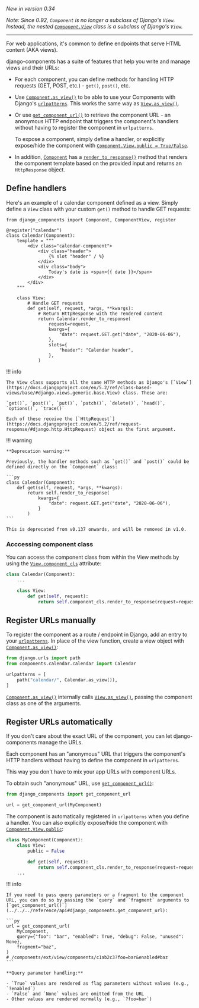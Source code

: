 _New in version 0.34_

_Note: Since 0.92, `Component` is no longer a subclass of Django's `View`. Instead, the nested
[`Component.View`](../../../reference/api#django_components.Component.View) class is a subclass of Django's `View`._

---

For web applications, it's common to define endpoints that serve HTML content (AKA views).

django-components has a suite of features that help you write and manage views and their URLs:

- For each component, you can define methods for handling HTTP requests (GET, POST, etc.) - `get()`, `post()`, etc.

- Use [`Component.as_view()`](../../../reference/api#django_components.Component.as_view) to be able to use your Components with Django's [`urlpatterns`](https://docs.djangoproject.com/en/5.2/topics/http/urls/). This works the same way as [`View.as_view()`](https://docs.djangoproject.com/en/5.2/ref/class-based-views/base/#django.views.generic.base.View.as_view).

- Or use [`get_component_url()`](../../../reference/api#django_components.get_component_url) to retrieve the component URL - an anonymous HTTP endpoint that triggers the component's handlers without having to register the component in `urlpatterns`.

    To expose a component, simply define a handler, or explicitly expose/hide the component with [`Component.View.public = True/False`](../../../reference/api#django_components.ComponentView.public).

- In addition, [`Component`](../../../reference/api#django_components.Component) has a [`render_to_response()`](../../../reference/api#django_components.Component.render_to_response) method that renders the component template based on the provided input and returns an `HttpResponse` object.

## Define handlers

Here's an example of a calendar component defined as a view. Simply define a `View` class with your custom `get()` method to handle GET requests:

```djc_py title="[project root]/components/calendar.py"
from django_components import Component, ComponentView, register

@register("calendar")
class Calendar(Component):
    template = """
        <div class="calendar-component">
            <div class="header">
                {% slot "header" / %}
            </div>
            <div class="body">
                Today's date is <span>{{ date }}</span>
            </div>
        </div>
    """

    class View:
        # Handle GET requests
        def get(self, request, *args, **kwargs):
            # Return HttpResponse with the rendered content
            return Calendar.render_to_response(
                request=request,
                kwargs={
                    "date": request.GET.get("date", "2020-06-06"),
                },
                slots={
                    "header": "Calendar header",
                },
            )
```

!!! info

    The View class supports all the same HTTP methods as Django's [`View`](https://docs.djangoproject.com/en/5.2/ref/class-based-views/base/#django.views.generic.base.View) class. These are:

    `get()`, `post()`, `put()`, `patch()`, `delete()`, `head()`, `options()`, `trace()`

    Each of these receive the [`HttpRequest`](https://docs.djangoproject.com/en/5.2/ref/request-response/#django.http.HttpRequest) object as the first argument.

<!-- TODO_V1 REMOVE -->

!!! warning

    **Deprecation warning:**

    Previously, the handler methods such as `get()` and `post()` could be defined directly on the `Component` class:

    ```py
    class Calendar(Component):
        def get(self, request, *args, **kwargs):
            return self.render_to_response(
                kwargs={
                    "date": request.GET.get("date", "2020-06-06"),
                }
            )
    ```

    This is deprecated from v0.137 onwards, and will be removed in v1.0.

### Acccessing component class

You can access the component class from within the View methods by using the [`View.component_cls`](../../../reference/api#django_components.ComponentView.component_cls) attribute:

```py
class Calendar(Component):
    ...

    class View:
        def get(self, request):
            return self.component_cls.render_to_response(request=request)
```

## Register URLs manually

To register the component as a route / endpoint in Django, add an entry to your
[`urlpatterns`](https://docs.djangoproject.com/en/5.2/topics/http/urls/).
In place of the view function, create a view object with [`Component.as_view()`](../../../reference/api#django_components.Component.as_view):

```python title="[project root]/urls.py"
from django.urls import path
from components.calendar.calendar import Calendar

urlpatterns = [
    path("calendar/", Calendar.as_view()),
]
```

[`Component.as_view()`](../../../reference/api#django_components.Component.as_view)
internally calls [`View.as_view()`](https://docs.djangoproject.com/en/5.2/ref/class-based-views/base/#django.views.generic.base.View.as_view), passing the component
class as one of the arguments.

## Register URLs automatically

If you don't care about the exact URL of the component, you can let django-components manage the URLs.

Each component has an "anonymous" URL that triggers the component's HTTP handlers without having to define the component in `urlpatterns`.

This way you don't have to mix your app URLs with component URLs.

To obtain such "anonymous" URL, use [`get_component_url()`](../../../reference/api#django_components.get_component_url):

```py
from django_components import get_component_url

url = get_component_url(MyComponent)
```

The component is automatically registered in `urlpatterns` when you define a handler. You can also explicitly expose/hide the component with [`Component.View.public`](../../../reference/api#django_components.ComponentView.public):

```py
class MyComponent(Component):
    class View:
        public = False

        def get(self, request):
            return self.component_cls.render_to_response(request=request)
    ...
```

!!! info

    If you need to pass query parameters or a fragment to the component URL, you can do so by passing the `query` and `fragment` arguments to [`get_component_url()`](../../../reference/api#django_components.get_component_url):

    ```py
    url = get_component_url(
        MyComponent,
        query={"foo": "bar", "enabled": True, "debug": False, "unused": None},
        fragment="baz",
    )
    # /components/ext/view/components/c1ab2c3?foo=bar&enabled#baz
    ```

    **Query parameter handling:**

    - `True` values are rendered as flag parameters without values (e.g., `?enabled`)
    - `False` and `None` values are omitted from the URL
    - Other values are rendered normally (e.g., `?foo=bar`)

